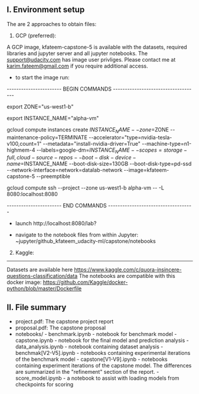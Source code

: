 I. Environment setup
--------------------

The are 2 approaches to obtain files:

1. GCP (preferred):

A GCP image, kfateem-capstone-5 is available with the datasets, required libraries and jupyter server and all jupyter notebooks.
The support@udacity.com has image user privliges. Please contact me at karim.fateem@gmail.com if you require additional access.

- to start the image run:

----------------------- BEGIN COMMANDS ------------------------------------

export ZONE="us-west1-b"

export INSTANCE_NAME="alpha-vm"

gcloud compute instances create $INSTANCE_NAME  --zone=$ZONE  --maintenance-policy=TERMINATE  --accelerator="type=nvidia-tesla-v100,count=1"   --metadata="install-nvidia-driver=True" --machine-type=n1-highmem-4 --labels=google-dm=$INSTANCE_NAME --scopes=storage-full,cloud-source-repos --boot-disk-device-name=$INSTANCE_NAME --boot-disk-size=130GB --boot-disk-type=pd-ssd  --network-interface=network=datalab-network  --image=kfateem-capstone-5 --preemptible

gcloud compute ssh --project <ENTER YOUR PROJECT> --zone us-west1-b alpha-vm -- -L 8080:localhost:8080

----------------------- END COMMANDS ------------------------------------

- launch http://localhost:8080/lab?

- navigate to the notebook files from within Jupyter:
~jupyter/github_kfateem_udacity-ml/capstone/notebooks

2. Kaggle:
----------
Datasets are available here https://www.kaggle.com/c/quora-insincere-questions-classification/data
The notebooks are compatible with this docker image: https://github.com/Kaggle/docker-python/blob/master/Dockerfile


II. File summary
----------------

- project.pdf: The capstone project report
- proposal.pdf: The capstone proposal
- notebooks/
          - benchmark.ipynb - notebook for benchmark model
          - capstone.ipynb - notebook for the final model and prediction analysis
          - data_analysis.ipynb - notebook containing dataset analysis
          - benchmak[V2-V5].ipynb -  notebooks containing experimental iterations of the benchmark model
          - capstone[V1-V9].ipynb - notebooks containing experiment iterations of the capstone model. The differences are summarized in the "refinement" section of the report.
          - score_model.ipynb - a notebook to assist with loading models from checkpoints for scoring
